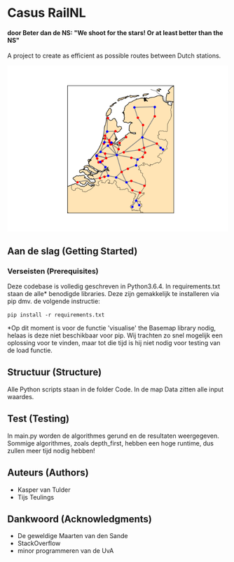 # Casus RailNL
#### door Beter dan de NS: "We shoot for the stars! Or at least better than the NS"


A project to create as efficient as possible routes between Dutch stations. 

<img src="/images/map.png" alt="Map"/>

## Aan de slag (Getting Started)
### Verseisten (Prerequisites)
Deze codebase is volledig geschreven in Python3.6.4. In requirements.txt staan de alle* benodigde libraries. Deze zijn gemakkelijk te installeren via pip dmv. de volgende instructie:

```
pip install -r requirements.txt
```

*Op dit moment is voor de functie 'visualise' the Basemap library nodig, helaas is deze niet beschikbaar voor pip. Wij trachten zo snel mogelijk een oplossing voor te vinden, maar tot die tijd is hij niet nodig voor testing van de load functie.

## Structuur (Structure)
Alle Python scripts staan in de folder Code. In de map Data zitten alle input waardes.
## Test (Testing)
In main.py worden de algorithmes gerund en de resultaten weergegeven. Sommige algorithmes, zoals depth_first, hebben een hoge runtime, dus zullen meer tijd nodig hebben!

## Auteurs (Authors)
* Kasper van Tulder
* Tijs Teulings

## Dankwoord (Acknowledgments)
* De geweldige Maarten van den Sande
* StackOverflow
* minor programmeren van de UvA
